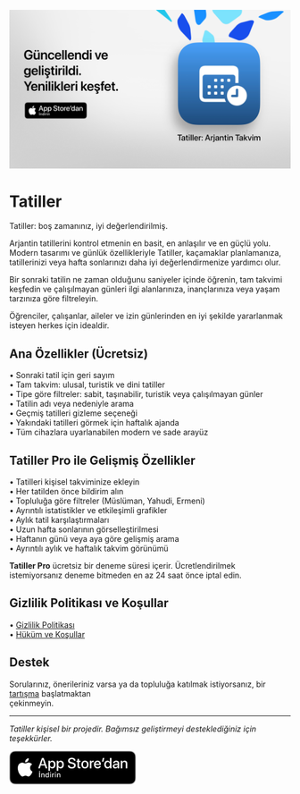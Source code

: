 [![Tatiller App](images/banner.png)](https://apps.apple.com/app/id6744455042)  

# Tatiller  

Tatiller: boş zamanınız, iyi değerlendirilmiş.  

Arjantin tatillerini kontrol etmenin en basit, en anlaşılır ve en güçlü yolu.  
Modern tasarımı ve günlük özellikleriyle Tatiller, kaçamaklar planlamanıza,  
tatillerinizi veya hafta sonlarınızı daha iyi değerlendirmenize yardımcı olur.  

Bir sonraki tatilin ne zaman olduğunu saniyeler içinde öğrenin, tam takvimi  
keşfedin ve çalışılmayan günleri ilgi alanlarınıza, inançlarınıza veya yaşam  
tarzınıza göre filtreleyin.  

Öğrenciler, çalışanlar, aileler ve izin günlerinden en iyi şekilde yararlanmak  
isteyen herkes için idealdir.  

## Ana Özellikler (Ücretsiz)  

• Sonraki tatil için geri sayım  
• Tam takvim: ulusal, turistik ve dini tatiller  
• Tipe göre filtreler: sabit, taşınabilir, turistik veya çalışılmayan günler  
• Tatilin adı veya nedeniyle arama  
• Geçmiş tatilleri gizleme seçeneği  
• Yakındaki tatilleri görmek için haftalık ajanda  
• Tüm cihazlara uyarlanabilen modern ve sade arayüz  

## Tatiller Pro ile Gelişmiş Özellikler  

• Tatilleri kişisel takviminize ekleyin  
• Her tatilden önce bildirim alın  
• Topluluğa göre filtreler (Müslüman, Yahudi, Ermeni)  
• Ayrıntılı istatistikler ve etkileşimli grafikler  
• Aylık tatil karşılaştırmaları  
• Uzun hafta sonlarının görselleştirilmesi  
• Haftanın günü veya aya göre gelişmiş arama  
• Ayrıntılı aylık ve haftalık takvim görünümü  

**Tatiller Pro** ücretsiz bir deneme süresi içerir. Ücretlendirilmek  
istemiyorsanız deneme bitmeden en az 24 saat önce iptal edin.  

## Gizlilik Politikası ve Koşullar  

• [Gizlilik Politikası](https://lucasditomase.github.io/feriados/tr/privacy-policy)  
• [Hüküm ve Koşullar](https://lucasditomase.github.io/feriados/tr/terms-and-conditions)  

## Destek  

Sorularınız, önerileriniz varsa ya da topluluğa katılmak istiyorsanız, bir  
[tartışma](https://github.com/lucasditomase/feriados/discussions) başlatmaktan  
çekinmeyin.  

---  

*Tatiller kişisel bir projedir. Bağımsız geliştirmeyi desteklediğiniz için  
teşekkürler.*  

<p align="left">  
  <a href="https://apps.apple.com/app/id6744455042">  
    <img src="images/download-badge.svg" alt="App Store'dan İndir" height="60">  
  </a>  
</p>  
